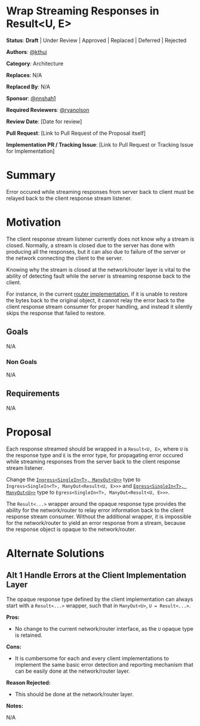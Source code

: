 # Wrap Streaming Responses in Result<U, E>

**Status**: **Draft** | Under Review | Approved | Replaced | Deferred | Rejected

**Authors**: [@kthui](https://github.com/kthui)

**Category**: Architecture

**Replaces**: N/A

**Replaced By**: N/A

**Sponsor**: [@nnshah1](https://github.com/nnshah1)

**Required Reviewers**: [@ryanolson](https://github.com/ryanolson)

**Review Date**: [Date for review]

**Pull Request**: [Link to Pull Request of the Proposal itself]

**Implementation PR / Tracking Issue**: [Link to Pull Request or Tracking Issue for Implementation]

# Summary

Error occured while streaming responses from server back to client must be relayed back to the
client response stream listener.

# Motivation

The client response stream listener currently does not know why a stream is closed. Normally, a
stream is closed due to the server has done with producing all the responses, but it can also due to
failure of the server or the network connecting the client to the server.

Knowing why the stream is closed at the network/router layer is vital to the ability of detecting
fault while the server is streaming response back to the client. 

For instance, in the current
[router implementation](https://github.com/ai-dynamo/dynamo/blob/fcfc21f20e53908cedc41a91bbd594283ecf45db/lib/runtime/src/pipeline/network/egress/addressed_router.rs#L165-L174),
if it is unable to restore the bytes back to the original object, it cannot relay the error back to
the client response stream consumer for proper handling, and instead it silently skips the response
that failed to restore.

## Goals

N/A

### Non Goals

N/A

## Requirements

N/A

# Proposal

Each response streamed should be wrapped in a `Result<U, E>`, where `U` is the response type and `E`
is the error type, for propagating error occured while streaming responses from the server back to
the client response stream listener.

Change the
[`Ingress<SingleIn<T>, ManyOut<U>>`](https://github.com/ai-dynamo/dynamo/blob/fcfc21f20e53908cedc41a91bbd594283ecf45db/lib/runtime/src/pipeline/network/ingress/push_handler.rs#L20)
type to `Ingress<SingleIn<T>, ManyOut<Result<U, E>>>` and 
[`Egress<SingleIn<T>, ManyOut<U>>`](https://github.com/ai-dynamo/dynamo/blob/fcfc21f20e53908cedc41a91bbd594283ecf45db/lib/runtime/src/pipeline/network.rs#L246-L247)
type to `Egress<SingleIn<T>, ManyOut<Result<U, E>>>`.

The `Result<...>` wrapper around the opaque response type provides the ability for the
network/router to relay error information back to the client response stream consumer. Without the
additional wrapper, it is impossible for the network/router to yield an error response from a
stream, because the response object is opaque to the network/router.

# Alternate Solutions

## Alt 1 Handle Errors at the Client Implementation Layer

The opaque response type defined by the client implementation can always start with a `Result<...>`
wrapper, such that in `ManyOut<U>`, `U = Result<...>`.

**Pros:**

* No change to the current network/router interface, as the `U` opaque type is retained.

**Cons:**

* It is cumbersome for each and every client implementations to implement the same basic error
detection and reporting mechanism that can be easily done at the network/router layer.

**Reason Rejected:**

* This should be done at the network/router layer.

**Notes:**

N/A

